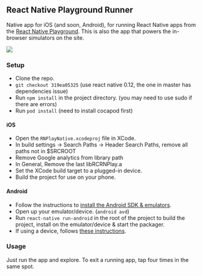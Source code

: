 ## React Native Playground Runner

Native app for iOS (and soon, Android), for running React Native apps from the [React Native
Playground](http://rnplay.org). This is also the app that powers the
in-browser simulators on the site.

![](https://raw.githubusercontent.com/rnplay/rnplay-ios/master/screenshot.png)

### Setup

- Clone the repo.
- `git checkout 319ea05325` (use react native 0.12, the one in master has dependencies issue)
- Run `npm install` in the project directory. (you may need to use sudo if there are errors)
- Run `pod install` (need to install cocapod first)

#### iOS
- Open the `RNPlayNative.xcodeproj` file in XCode.
- In build settings -> Search Paths -> Header Search Paths, remove all paths not in $SRCROOT
- Remove Google analytics from library path
- In General, Remove the last libRCRNPlay.a
- Set the XCode build target to a plugged-in device.
- Build the project for use on your phone.

#### Android
- Follow the instructions to [install the Android SDK & emulators](http://facebook.github.io/react-native/docs/android-setup.html).
- Open up your emulator/device. (`android avd`)
- Run `react-native run-android` in the root of the project to build the project, install on the emulator/device & start the packager.
- If using a device, follows [these instructions](http://facebook.github.io/react-native/docs/running-on-device-android.html).

### Usage

Just run the app and explore. To exit a running app, tap four times in the same spot.
